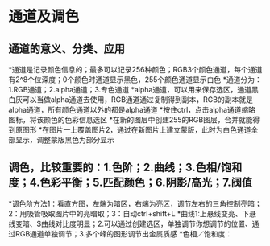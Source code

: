# 通道及调色
## 通道的意义、分类、应用
*通道是记录颜色信息的；最多可以记录256种颜色；RGB3个颜色通道，每个通道有2^8个位深度；0个颜色时通道显示黑色，255个颜色通道显示白色
*通道分为：1.RGB通道；2.alpha通道；3.专色通道
*alpha通道，可以用来保存选区，通道黑白灰可以当做alpha通道去使用，RGB通道通过复制得到副本，RGB的副本就是alpha通道，所有颜色通道以外的都是alpha通道
*按住ctrl，点击alpha通道缩略图标，将该颜色的色彩信息选区
*在新的图层中创建255的RGB图层，合并就能得到原图形
*在图片一上覆盖图片2，通过在新图片上建立蒙版，此时为白色通道全部显示，调整蒙版黑色为部分显示
## 调色，比较重要的：1.色阶；2.曲线；3.色相/饱和度；4.色彩平衡；5.匹配颜色；6.阴影/高光；7.阀值
*调色阶方法1：看直方图，左端为暗区，右端为亮区，调节左右的三角控制亮暗；2：用吸管吸取图片中的亮暗取；3：自动ctrl+shift+L
*曲线1:上悬线变亮、下悬线变暗、S曲线对比度明显；2.可以通过创建选区，单独调节你想调节的位置、通过RGB通道单独调节；3.多个峰的图形调节出金属质感
*色相／饱和度：
